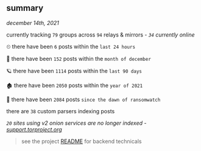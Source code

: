
## summary
_december 14th, 2021_

currently tracking `79` groups across `94` relays & mirrors - _`34` currently online_

⏲ there have been `6` posts within the `last 24 hours`

🦈 there have been `152` posts within the `month of december`

🪐 there have been `1114` posts within the `last 90 days`

🏚 there have been `2050` posts within the `year of 2021`

🦕 there have been `2084` posts `since the dawn of ransomwatch`

there are `38` custom parsers indexing posts

_`20` sites using v2 onion services are no longer indexed - [support.torproject.org](https://support.torproject.org/onionservices/v2-deprecation/)_

> see the project [README](https://github.com/thetanz/ransomwatch#ransomwatch--) for backend technicals
